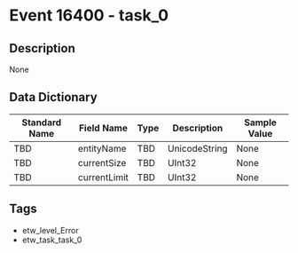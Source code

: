 # Event 16400 - task_0

## Description
None

## Data Dictionary
|Standard Name|Field Name|Type|Description|Sample Value|
|---|---|---|---|---|
|TBD|entityName|TBD|UnicodeString|None|None|
|TBD|currentSize|TBD|UInt32|None|None|
|TBD|currentLimit|TBD|UInt32|None|None|

## Tags
* etw_level_Error
* etw_task_task_0